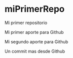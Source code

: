 # miPrimerRepo

Mi primer repositorio

Mi primer aporte para Github

Mi segundo aporte para Github

Un commit mas desde Github
